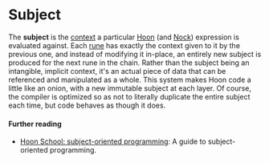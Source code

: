 # Subject

The **subject** is the [context](context) a particular [Hoon](hoon) (and [Nock](nock)) expression is evaluated against. Each [rune](rune) has exactly the context given to it by the previous one, and instead of modifying it in-place, an entirely new subject is produced for the next rune in the chain. Rather than the subject being an intangible, implicit context, it's an actual piece of data that can be referenced and manipulated as a whole. This system makes Hoon code a little like an onion, with a new immutable subject at each layer. Of course, the compiler is optimized so as not to literally duplicate the entire subject each time, but code behaves as though it does.

#### Further reading

- [Hoon School: subject-oriented programming](../courses/hoon-school/O-subject): A guide to subject-oriented programming.
